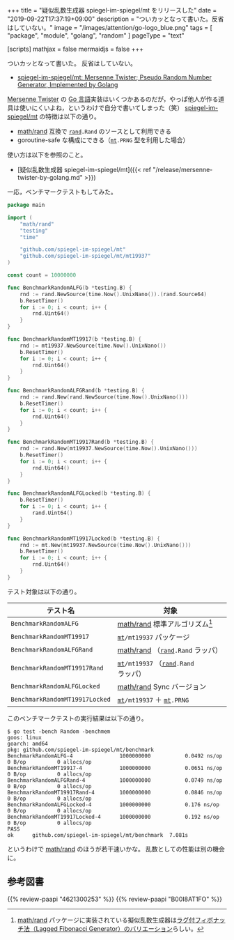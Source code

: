 +++
title = "疑似乱数生成器 spiegel-im-spiegel/mt をリリースした"
date =  "2019-09-22T17:37:19+09:00"
description = "ついカッとなって書いた。反省はしていない。"
image = "/images/attention/go-logo_blue.png"
tags = [ "package", "module", "golang", "random" ]
pageType = "text"

[scripts]
  mathjax = false
  mermaidjs = false
+++

ついカッとなって書いた。
反省はしていない。

- [spiegel-im-spiegel/mt: Mersenne Twister; Pseudo Random Number Generator, Implemented by Golang](https://github.com/spiegel-im-spiegel/mt)

[Mersenne Twister] の [Go 言語]実装はいくつかあるのだが，やっぱ他人が作る道具は使いにくいよね，というわけで自分で書いてしまった（笑）
[spiegel-im-spiegel/mt] の特徴は以下の通り。

- [math/rand] 互換で [`rand`]`.Rand` のソースとして利用できる
- goroutine-safe な構成にできる（[`mt`]`.PRNG` 型を利用した場合）

使い方は以下を参照のこと。

- [疑似乱数生成器 spiegel-im-spiegel/mt]({{< ref "/release/mersenne-twister-by-golang.md" >}})

一応，ベンチマークテストもしてみた。

```go
package main

import (
	"math/rand"
	"testing"
	"time"

	"github.com/spiegel-im-spiegel/mt"
	"github.com/spiegel-im-spiegel/mt/mt19937"
)

const count = 10000000

func BenchmarkRandomALFG(b *testing.B) {
	rnd := rand.NewSource(time.Now().UnixNano()).(rand.Source64)
	b.ResetTimer()
	for i := 0; i < count; i++ {
		rnd.Uint64()
	}
}

func BenchmarkRandomMT19917(b *testing.B) {
	rnd := mt19937.NewSource(time.Now().UnixNano())
	b.ResetTimer()
	for i := 0; i < count; i++ {
		rnd.Uint64()
	}
}

func BenchmarkRandomALFGRand(b *testing.B) {
	rnd := rand.New(rand.NewSource(time.Now().UnixNano()))
	b.ResetTimer()
	for i := 0; i < count; i++ {
		rnd.Uint64()
	}
}

func BenchmarkRandomMT19917Rand(b *testing.B) {
	rnd := rand.New(mt19937.NewSource(time.Now().UnixNano()))
	b.ResetTimer()
	for i := 0; i < count; i++ {
		rnd.Uint64()
	}
}

func BenchmarkRandomALFGLocked(b *testing.B) {
	b.ResetTimer()
	for i := 0; i < count; i++ {
		rand.Uint64()
	}
}

func BenchmarkRandomMT19917Locked(b *testing.B) {
	rnd := mt.New(mt19937.NewSource(time.Now().UnixNano()))
	b.ResetTimer()
	for i := 0; i < count; i++ {
		rnd.Uint64()
	}
}
```

テスト対象は以下の通り。

| テスト名                       | 対象                                        |
| ------------------------------ | ------------------------------------------- |
| `BenchmarkRandomALFG`          | [math/rand] 標準アルゴリズム[^rnd1]         |
| `BenchmarkRandomMT19917`       | [`mt`]`/mt19937` パッケージ                 |
| `BenchmarkRandomALFGRand`      | [math/rand] （[`rand`]`.Rand` ラッパ）      |
| `BenchmarkRandomMT19917Rand`   | [`mt`]`/mt19937` （[`rand`]`.Rand` ラッパ） |
| `BenchmarkRandomALFGLocked`    | [math/rand] Sync バージョン                 |
| `BenchmarkRandomMT19917Locked` | [`mt`]`/mt19937` ＋ [`mt`]`.PRNG`           |

[^rnd1]: [math/rand] パッケージに実装されている擬似乱数生成器は[ラグ付フィボナッチ法（Lagged Fibonacci Generator）のバリエーション](https://groups.google.com/forum/#!topic/golang-nuts/RZ1G3_cxMcM)らしい。

このベンチマークテストの実行結果は以下の通り。

```text
$ go test -bench Random -benchmem
goos: linux
goarch: amd64
pkg: github.com/spiegel-im-spiegel/mt/benchmark
BenchmarkRandomALFG-4            	1000000000	         0.0492 ns/op	       0 B/op	       0 allocs/op
BenchmarkRandomMT19917-4         	1000000000	         0.0651 ns/op	       0 B/op	       0 allocs/op
BenchmarkRandomALFGRand-4        	1000000000	         0.0749 ns/op	       0 B/op	       0 allocs/op
BenchmarkRandomMT19917Rand-4     	1000000000	         0.0846 ns/op	       0 B/op	       0 allocs/op
BenchmarkRandomALFGLocked-4      	1000000000	         0.176 ns/op	       0 B/op	       0 allocs/op
BenchmarkRandomMT19917Locked-4   	1000000000	         0.192 ns/op	       0 B/op	       0 allocs/op
PASS
ok  	github.com/spiegel-im-spiegel/mt/benchmark	7.081s
```

というわけで [math/rand] のほうが若干速いかな。
乱数としての性能は別の機会に。

[Go]: https://golang.org/ "The Go Programming Language"
[Go 言語]: https://golang.org/ "The Go Programming Language"
[Mersenne Twister]: http://www.math.sci.hiroshima-u.ac.jp/~m-mat/MT/mt.html "Mersenne Twister: A random number generator (since 1997/10)"
[math/rand]: https://golang.org/pkg/math/rand/ "rand - The Go Programming Language"
[`rand`]: https://golang.org/pkg/math/rand/ "rand - The Go Programming Language"
[spiegel-im-spiegel/mt]: https://github.com/spiegel-im-spiegel/mt "spiegel-im-spiegel/mt: Mersenne Twister; Pseudo Random Number Generator, Implemented by Golang"
[`mt`]: https://github.com/spiegel-im-spiegel/mt "spiegel-im-spiegel/mt: Mersenne Twister; Pseudo Random Number Generator, Implemented by Golang"

## 参考図書

{{% review-paapi "4621300253" %}} <!-- プログラミング言語Go -->
{{% review-paapi "B00I8AT1FO" %}} <!-- 数学ガール／乱択アルゴリズム -->
